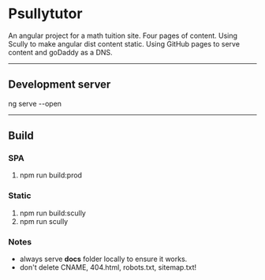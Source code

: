 # Psullytutor

An angular project for a math tuition site. Four pages of content. Using Scully to make angular dist content static. Using GitHub pages to serve content and goDaddy as a DNS.

---

## Development server

ng serve --open

---

## Build

### SPA
 1. npm run build:prod

### Static
 1. npm run build:scully
 2. npm run scully

### Notes
 - always serve **docs** folder locally to ensure it works.
 - don't delete CNAME, 404.html, robots.txt, sitemap.txt!